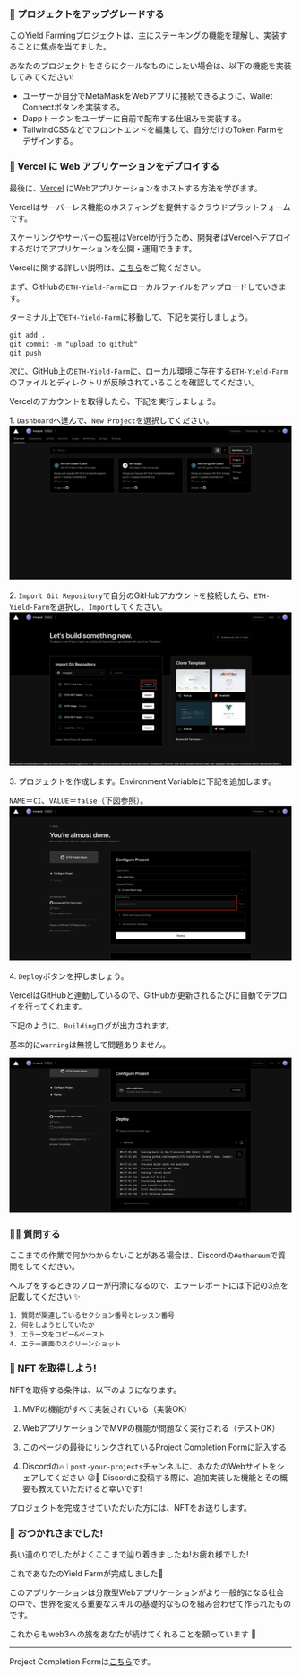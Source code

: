 ### 🚀 プロジェクトをアップグレードする

このYield Farmingプロジェクトは、主にステーキングの機能を理解し、実装することに焦点を当てました。

あなたのプロジェクトをさらにクールなものにしたい場合は、以下の機能を実装してみてください!

- ユーザーが自分でMetaMaskをWebアプリに接続できるように、Wallet Connectボタンを実装する。
- Dappトークンをユーザーに自前で配布する仕組みを実装する。
- TailwindCSSなどでフロントエンドを編集して、自分だけのToken Farmをデザインする。

### 🤟 Vercel に Web アプリケーションをデプロイする

最後に、[Vercel](https://vercel.com/) にWebアプリケーションをホストする方法を学びます。

Vercelはサーバーレス機能のホスティングを提供するクラウドプラットフォームです。

スケーリングやサーバーの監視はVercelが行うため、開発者はVercelへデプロイするだけでアプリケーションを公開・運用できます。

Vercelに関する詳しい説明は、[こちら](https://zenn.dev/lollipop_onl/articles/eoz-vercel-pricing-2020)をご覧ください。

まず、GitHubの`ETH-Yield-Farm`にローカルファイルをアップロードしていきます。

ターミナル上で`ETH-Yield-Farm`に移動して、下記を実行しましょう。

```
git add .
git commit -m "upload to github"
git push
```

次に、GitHub上の`ETH-Yield-Farm`に、ローカル環境に存在する`ETH-Yield-Farm`のファイルとディレクトリが反映されていることを確認してください。

Vercelのアカウントを取得したら、下記を実行しましょう。

1\. `Dashboard`へ進んで、`New Project`を選択してください。
![](/public/images/ETH-Yield-Farm/section-4/4_1_1.png)

2\. `Import Git Repository`で自分のGitHubアカウントを接続したら、`ETH-Yield-Farm`を選択し、`Import`してください。
![](/public/images/ETH-Yield-Farm/section-4/4_1_2.png)

3\. プロジェクトを作成します。Environment Variableに下記を追加します。

`NAME`＝`CI`、`VALUE`＝`false`（下図参照）。
![](/public/images/ETH-Yield-Farm/section-4/4_1_3.png)

4\. `Deploy`ボタンを押しましょう。

VercelはGitHubと連動しているので、GitHubが更新されるたびに自動でデプロイを行ってくれます。

下記のように、`Building`ログが出力されます。

基本的に`warning`は無視して問題ありません。

![](/public/images/ETH-Yield-Farm/section-4/4_1_4.png)

### 🙋‍♂️ 質問する

ここまでの作業で何かわからないことがある場合は、Discordの`#ethereum`で質問をしてください。

ヘルプをするときのフローが円滑になるので、エラーレポートには下記の3点を記載してください ✨

```
1. 質問が関連しているセクション番号とレッスン番号
2. 何をしようとしていたか
3. エラー文をコピー&ペースト
4. エラー画面のスクリーンショット
```

### 🎫 NFT を取得しよう!

NFTを取得する条件は、以下のようになります。

1. MVPの機能がすべて実装されている（実装OK）

2. WebアプリケーションでMVPの機能が問題なく実行される（テストOK）

3. このページの最後にリンクされているProject Completion Formに記入する

4. Discordの`🔥｜post-your-projects`チャンネルに、あなたのWebサイトをシェアしてください 😉🎉 Discordに投稿する際に、追加実装した機能とその概要も教えていただけると幸いです!

プロジェクトを完成させていただいた方には、NFTをお送りします。

### 🎉 おつかれさまでした!

長い道のりでしたがよくここまで辿り着きましたね!お疲れ様でした!

これであなたのYield Farmが完成しました🥳

このアプリケーションは分散型Webアプリケーションがより一般的になる社会の中で、世界を変える重要なスキルの基礎的なものを組み合わせて作られたものです。

これからもweb3への旅をあなたが続けてくれることを願っています 🚀

---

Project Completion Formは[こちら](https://airtable.com/shrf1cCtTx0iQuszX)です。
